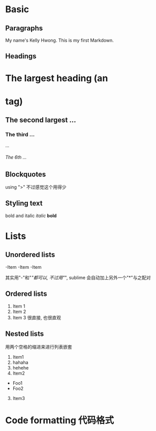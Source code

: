 # Basic

## Paragraphs

My name's Kelly Hwong. This is my first Markdown.

## Headings
# The largest heading (an <h1> tag)
## The second largest ...
### The third ...
...
###### The 6th ...

## Blockquotes
using ">"
不过感觉这个用得少

## Styling text
bold and italic
*italic*
**bold**


# Lists

## Unordered lists
-Item
-Item
-Item

其实用"-"和"*"都可以, 不过用"*", sublime 会自动加上另外一个"*"与之配对

## Ordered lists
1. Item 1
2. Item 2
3. Item 3
很直接, 也很直观

## Nested lists
用两个空格的缩进来进行列表嵌套
1. Item1
  1. hahaha
  2. hehehe
2. Item2
  - Foo1
  - Foo2
3. Item3


# Code formatting 代码格式
